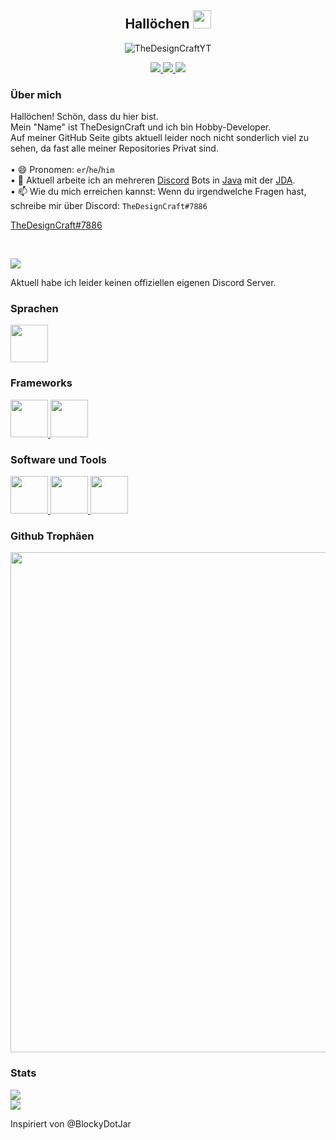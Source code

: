 <p>
  <h2 align="center">Hallöchen <img width="29px" height="29px" src="https://github.com/TheDesignCraftYT/TheDesignCraftYT/blob/main/assets/wave.gif"></h2>
</p>

<p align="center" >  
  <img src=https://komarev.com/ghpvc/?username=TheDesignCraftYT alt=TheDesignCraftYT> 
</p>

<p align="center">
  <a href="https://github.com/TheDesignCraftYT">
     <img src="https://forthebadge.com/images/badges/built-with-love.svg"/>
  </a>
    <a href="https://java.com/">
      <img src="https://forthebadge.com/images/badges/made-with-java.svg"/>
  </a>
    <a href="https://git-scm.com/">
      <img src="https://forthebadge.com/images/badges/uses-git.svg"/>
  </a>
</p>

### Über mich
Hallöchen! Schön, dass du hier bist.
<br>
Mein "Name" ist TheDesignCraft und ich bin Hobby-Developer.
<br>
Auf meiner GitHub Seite gibts aktuell leider noch nicht sonderlich viel zu sehen, da fast alle meiner Repositories Privat sind.
<br><br>
• 😄 Pronomen: `er`/`he`/`him`
<br>
• 🔭 Aktuell arbeite ich an mehreren [Discord](https://discord.com) Bots in [Java](https://java.com) mit der [JDA](https://github.com/DV8FromTheWorld/JDA).
<br>
• 📫 Wie du mich erreichen kannst: Wenn du irgendwelche Fragen hast, schreibe mir über Discord: `TheDesignCraft#7886`
	
<a href="discord://@me/users/810769870521106464" target="_blank" rel="noopener">TheDesignCraft#7886</a>

<br>
<p>
  <a href="https://discord.com/users/810769870521106464">
    <img src="https://discord.c99.nl/widget/theme-1/810769870521106464.png">
  </a>
</p>

Aktuell habe ich leider keinen offiziellen eigenen Discord Server.
<br>

### Sprachen

<p>
    <a href="https://java.com/">
      <img width="60" height="60" src="https://github.com/TheDesignCraftYT/TheDesignCraftYT/blob/main/assets/languages/java.png"/>
    </a>
</p>

### Frameworks

<p>
    <a href="https://github.com/DV8FromTheWorld/JDA">
      <img width="60" height="60" src="https://github.com/TheDesignCraftYT/TheDesignCraftYT/blob/main/assets/frameworks/jda.png"/>
    </a>
    <a href="https://github.com/orgs/qos-ch/repositories">
       <img width="60" height="60" src="https://github.com/TheDesignCraftYT/TheDesignCraftYT/blob/main/assets/frameworks/slf4j-with-logback.png"/>
    </a>
</p>

### Software und Tools

<p>
    <a href="https://www.jetbrains.com/de-de/idea/">
      <img width="60" height="60" src="https://github.com/TheDesignCraftYT/TheDesignCraftYT/blob/main/assets/software-and-tools/intellij.png"/>
    </a>
    <a href="https://maven.apache.org/">
       <img width="60" height="60" src="https://github.com/TheDesignCraftYT/TheDesignCraftYT/blob/main/assets/software-and-tools/maven.png"/>
    </a>
    <a href="https://www.windows.com/">
       <img width="60" height="60" src="https://github.com/TheDesignCraftYT/TheDesignCraftYT/blob/main/assets/software-and-tools/windows10.png"/>
    </a>
</p>

### Github Trophäen

<a href="https://github.com/TheDesignCraftYT">
  <img width=800 src="https://github-profile-trophy.vercel.app/?username=TheDesignCraftYT&column=8&theme=discord&no-frame=true&no-bg=true"/>
</a>

### Stats

<p>
   <a href="https://github.com/TheDesignCraftYT?tab=repositories">
      <img src="https://github-readme-stats.vercel.app/api/top-langs/?username=TheDesignCraftYT&theme=algolia"/>
    </a>
  <br>
    <a href="https://github.com/TheDesignCraftYT?tab=repositories">
      <img src="https://github-readme-stats.vercel.app/api?username=TheDesignCraftYT&theme=algolia&show_icons=true"/>
    </a>
</p>

Inspiriert von @BlockyDotJar
